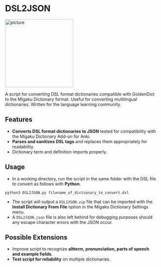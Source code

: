 # DSL2JSON
<img src="https://i.postimg.cc/YCVj78ny/image.png" alt="picture" height=225>

A script for converting DSL format dictionaries compatible with GoldenDict to the Migaku Dictionary format.
Useful for converting multilingual dictionaries. Written for the language learning community.

## Features
- **Converts DSL format dictionaries to JSON** tested for compatibility with the Migaku Dictionary Add-on for Anki.
- **Parses and sanitizes DSL tags** and replaces them appropriately for readability.
- Dictionary term and definition imports properly.

## Usage
* In a working directory, run the script in the same folder with the DSL file to convert as follows with **Python**.
```
python3 DSL2JSON.py filename_of_dictionary_to_convert.dsl
```
* The script will output a `DSL2JSON.zip` file that can be imported with the **Install Dictionary From File** option in the Migaku Dictionary Settings menu. 
* A `DSL2JSON.json` file is also left behind for debugging purposes should any escape character errors with the JSON occur.

## Possible Extensions
- Improve script to recognize **altterm, pronunciation, parts of speech and example fields**.
- **Test script for reliability** on multiple dictionaries.
